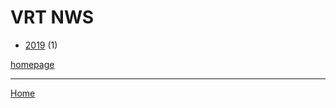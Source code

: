 # VRT NWS

  * [2019](./vrt-nws-2019.md) (1)

[homepage](https://www.vrt.be/vrtnws/)

----

[Home](../index.md)
